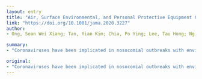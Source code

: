 ```yaml
---
layout: entry
title: "Air, Surface Environmental, and Personal Protective Equipment Contamination by Severe Acute Respiratory Syndrome Coronavirus 2 (SARS-CoV-2) From a Symptomatic Patient"
link: "https://doi.org/10.1001/jama.2020.3227"
author:
- Ong, Sean Wei Xiang; Tan, Yian Kim; Chia, Po Ying; Lee, Tau Hong; Ng, Oon Tek; Wong, Michelle Su Yen; Marimuthu, Kalisvar

summary:
- "Coronaviruses have been implicated in nosocomial outbreaks with environmental contamination as a route of transmission. The mode of transmission and extent of environmental contamination are unknown. Coronavirus outbreaks are implicated as the route of transmittion. However, the mode of transmittee's transmission is not known. Similarly, the severe acute respiratory syndrome coronavirus 2 (SARS-CoV-2) has been reported."

original:
- "Coronaviruses have been implicated in nosocomial outbreaks with environmental contamination as a route of transmission. Similarly, nosocomial transmission of severe acute respiratory syndrome coronavirus 2 (SARS-CoV-2) has been reported. However, the mode of transmission and extent of environmental contamination are unknown."
---
```


